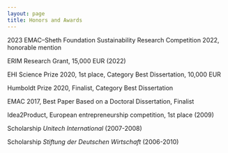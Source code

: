 ```yaml
---
layout: page
title: Honors and Awards
---
```



<p>2023 EMAC–Sheth Foundation Sustainability Research Competition 2022, honorable mention</p>
<p>ERIM Research Grant, 15,000 EUR (2022)</p>
<p>EHI Science Prize 2020, 1st place, Category Best Dissertation, 10,000 EUR</p>
<p>Humboldt Prize 2020, Finalist, Category Best Dissertation</p>
<p>EMAC 2017, Best Paper Based on a Doctoral Dissertation, Finalist</p>
<p>Idea2Product, European entrepreneurship competition, 1st place (2009)<p>
<p>Scholarship <em>Unitech International</em> (2007-2008)</p>
<p>Scholarship <em>Stiftung der Deutschen Wirtschaft</em> (2006-2010)</p>
